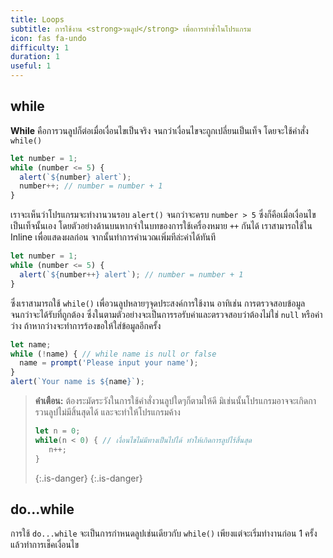 ```yaml
---
title: Loops
subtitle: การใช้งาน <strong>วนลูป</strong> เพื่อการทำซ้ำในโปรแกรม
icon: fas fa-undo
difficulty: 1
duration: 1
useful: 1
---
```


## while

**While** คือการวนลูปก็ต่อเมื่อเงื่อนไขเป็นจริง จนกว่าเงื่อนไขจะถูกเปลี่ยนเป็นเท็จ โดยจะใช้คำสั่ง `while()`

```javascript
let number = 1;
while (number <= 5) {
  alert(`${number} alert`);
  number++; // number = number + 1
}
```

เราจะเห็นว่าโปรแกรมจะทำงานวนรอบ `alert()` จนกว่าจะครบ `number > 5` ซึ่งก็คือเมื่อเงื่อนไขเป็นเท็จนั้นเอง โดยตัวอย่างด้านบนหากจำในบทของการใช้เครื่องหมาย `++` กันได้ เราสามารถใช้ใน Inline เพื่อแสดงผลก่อน จากนั้นทำการคำนวณเพิ่มทีล่ะค่าได้ทันที

```javascript
let number = 1;
while (number <= 5) {
  alert(`${number++} alert`); // number = number + 1
}
```

ซึ่งเราสามารถใช้ `while()` เพื่อวนลูปหลายๆจุดประสงค์การใช้งาน อาทิเช่น การตรวจสอบข้อมูลจนกว่าจะได้รับที่ถูกต้อง ซึ่งในตามตัวอย่างจะเป็นการรอรับค่าและตรวจสอบว่าต้องไม่ใช่ `null` หรือค่าว่าง ถ้าหากว่างจะทำการร้องขอให้ใส่ข้อมูลอีกครั้ง

```javascript
let name;
while (!name) { // while name is null or false
  name = prompt('Please input your name');
}
alert(`Your name is ${name}`);
```

> **คำเตือน:** ต้องระมัดระวังในการใช้คำสั่งวนลูปใดๆก็ตามให้ดี มิเช่นนั้นโปรแกรมอาจจะเกิดการวนลูปไม่มีสิ้นสุดได้ และจะทำให้โปรแกรมค้าง
>
> ```js
> let n = 0;
> while(n < 0) { // เงื่อนไขไม่มีทางเป็นไปได้ ทำให้เกิดการลูปไร้สิ้นสุด
>    n++;
> }
> ```
> {:.is-danger}
{:.is-danger}

## do...while

การใช้ `do...while` จะเป็นการกำหนดลูปเช่นเดียวกับ `while()` เพียงแต่จะเริ่มทำงานก่อน 1 ครั้งแล้วทำการเช็คเงื่อนไข
